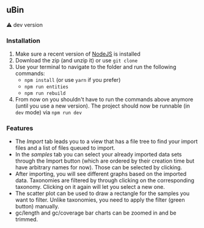 ## uBin

⚠️ dev version

### Installation

1. Make sure a recent version of [NodeJS](https://nodejs.org/en/download/) is installed
2. Download the zip (and unzip it) or use `git clone`
3. Use your terminal to navigate to the folder and run the following commands:
    - `npm install` (or use `yarn` if you prefer)
    - `npm run entities`
    - `npm run rebuild`
4. From now on you shouldn't have to run the commands above anymore 
(until you use a new version). The project should now be runnable (in `dev` mode)
via `npm run dev`


### Features

- The _Import_ tab leads you to a view that has a file tree to find your import files
and a list of files queued to import.
- In the _samples_ tab you can select your already imported data sets through the Import button
(which are ordered by their creation time but have arbitrary names for now).
Those can be selected by clicking.
- After importing, you will see different graphs based on the imported data. 
Taxonomies are filtered by through clicking on the corresponding taxonomy. 
Clicking on it again will let you select a new one.
- The scatter plot can be used to draw a rectangle for the samples you want to filter.
Unlike taxonomies, you need to apply the filter (green button) manually.
- gc/length and gc/coverage bar charts can be zoomed in and be trimmed.